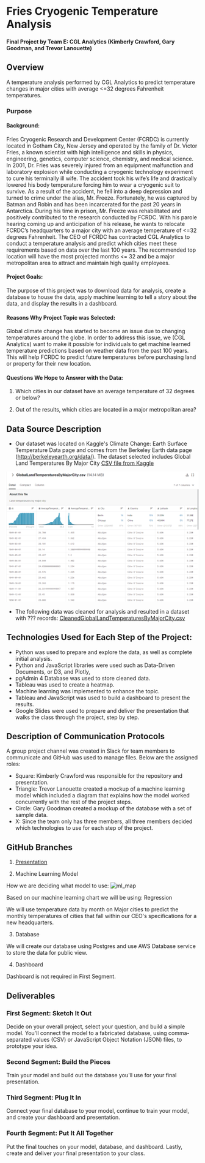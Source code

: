 # Fries Cryogenic Temperature Analysis

#### Final Project by Team E: CGL Analytics (Kimberly Crawford, Gary Goodman, and Trevor Lanouette)

## Overview
A temperature analysis performed by CGL Analytics to predict temperature changes in major cities with average <=32 degrees Fahrenheit temperatures.

### Purpose

#### Background: 

Fries Cryogenic Research and Development Center (FCRDC) is currently located in Gotham City, New Jersey and operated by the family of Dr. Victor Fries, a known scientist with high intelligence and skills in physics, engineering, genetics, computer science, chemistry, and medical science. In 2001, Dr. Fries was severely injured from an equipment malfunction and laboratory explosion while conducting a cryogenic technology experiment to cure his terminally ill wife. The accident took his wife’s life and drastically lowered his body temperature forcing him to wear a cryogenic suit to survive. As a result of the accident, he fell into a deep depression and turned to crime under the alias, Mr. Freeze. Fortunately, he was captured by Batman and Robin and has been incarcerated for the past 20 years in Antarctica. During his time in prison, Mr. Freeze was rehabilitated and positively contributed to the research conducted by FCRDC. With his parole hearing coming up and anticipation of his release, he wants to relocate FCRDC’s headquarters to a major city with an average temperature of <=32 degrees Fahrenheit. The CEO of FCRDC has contracted CGL Analytics to conduct a temperature analysis and predict which cities meet these requirements based on data over the last 100 years. The recommended top location will have the most projected months <= 32 and be a major metropolitan area to attract and maintain high quality employees.

#### Project Goals: 

The purpose of this project was to download data for analysis, create a database to house the data, apply machine learning to tell a story about the data, and display the results in a dashboard. 

#### Reasons Why Project Topic was Selected:

Global climate change has started to become an issue due to changing temperatures around the globe. In order to address this issue, we (CGL Analytics) want to make it possible for individuals to get machine learned temperature predictions based on weather data from the past 100 years. This will help FCRDC to predict future temperatures before purchasing land or property for their new location.

#### Questions We Hope to Answer with the Data:

1) Which cities in our dataset have an average temperature of 32 degrees or below?

2) Out of the results, which cities are located in a major metropolitan area?

## Data Source Description

- Our dataset was located on Kaggle's Climate Change: Earth Surface Temperature Data page and comes from the Berkeley Earth data page (http://berkeleyearth.org/data/). The dataset selected includes Global Land Temperatures By Major City [CSV file from Kaggle](https://www.kaggle.com/berkeleyearth/climate-change-earth-surface-temperature-data?select=GlobalLandTemperaturesByMajorCity.csv)

![Kaggle_original.png](https://github.com/KimberlyCrawford/Team-E-Final-Project/blob/main/Images/Kaggle_original.png)

- The following data was cleaned for analysis and resulted in a dataset with ??? records: [CleanedGlobalLandTemperaturesByMajorCity.csv](https://cgl-analytics-city-data.s3.us-east-2.amazonaws.com/CleanedGlobalLandTemperaturesByMajorCity.csv) 

## Technologies Used for Each Step of the Project:

- Python was used to prepare and explore the data, as well as complete initial analysis. 
- Python and JavaScript libraries were used such as Data-Driven Documents, or D3, and Plotly, 
- pgAdmin 4 Database was used to store cleaned data. 
- Tableau was used to create a heatmap.
- Machine learning was implemented to enhance the topic. 
- Tableau and JavaScript was used to build a dashboard to present the results. 
- Google Slides were used to prepare and deliver the presentation that walks the class through the project, step by step.

## Description of Communication Protocols

A group project channel was created in Slack for team members to communicate and GitHub was used to manage files. Below are the assigned roles:

- Square: Kimberly Crawford was responsible for the repository and presentation.
- Triangle: Trevor Lanouette created a mockup of a machine learning model which included a diagram that explains how the model worked concurrently with the rest of the project steps.
- Circle: Gary Goodman created a mockup of the database with a set of sample data.
- X: Since the team only has three members, all three members decided which technologies to use for each step of the project.

## GitHub Branches

1) [Presentation](https://docs.google.com/presentation/d/1WZC2bXoTtV8-X5zU-iLXQ76XYvIbZpF_7lVa6u-mnTE/edit?usp=sharing)

2) Machine Learning Model

How we are deciding what model to use:
![ml_map](https://user-images.githubusercontent.com/82718969/139357640-739c48d6-e16e-47ff-88aa-5c29684e54ef.png)

Based on our machine learning chart we will be using: Regression

We will use temperature data by month on Major cities to predict the monthly temperatures of cities that fall within our CEO's specifications for a new headquarters.

3) Database

We will create our database using Postgres and use AWS Database service to store the data for public view. 

4) Dashboard

Dashboard is not required in First Segment.

## Deliverables

### First Segment: Sketch It Out

Decide on your overall project, select your question, and build a simple model. You'll connect the model to a fabricated database, using comma-separated values (CSV) or JavaScript Object Notation (JSON) files, to prototype your idea.

### Second Segment: Build the Pieces

Train your model and build out the database you'll use for your final presentation.

### Third Segment: Plug It In

Connect your final database to your model, continue to train your model, and create your dashboard and presentation.

### Fourth Segment: Put It All Together

Put the final touches on your model, database, and dashboard. Lastly, create and deliver your final presentation to your class.